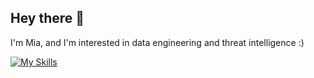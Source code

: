 ## Hey there 👋
I'm Mia, and I'm interested in data engineering and threat intelligence :)

[![My Skills](https://skillicons.dev/icons?i=js,html,css,sass,go,py,rust,nodejs,react,solidjs,flutter,rollupjs,figma,firebase,graphql,grafana,prometheus,docker,kubernetes,postgres,kafka,gcp,workers,discord&perline=8)](https://skillicons.dev)

